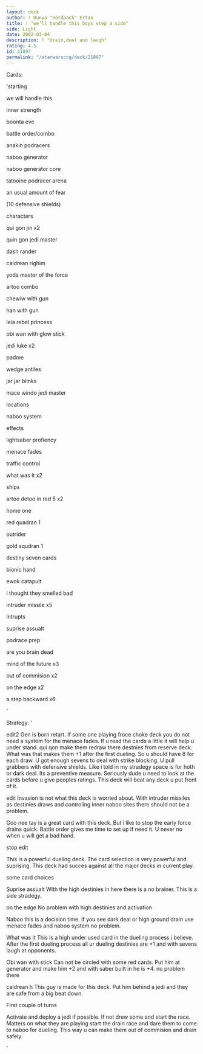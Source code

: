 ```yaml
---
layout: deck
author: ! Dunya "Hardpack" Ertan
title: ! "we’ll handle this boys step a side"
side: Light
date: 2002-03-04
description: ! "drain,duel and laugh"
rating: 4.5
id: 21897
permalink: "/starwarsccg/deck/21897"
---
```

Cards: 

'starting


we will handle this

inner strength

boonta eve

battle order/combo

anakin podracers

naboo generator

naboo generator core

tatooine podracer arena

an usual amount of fear

(10 defensive shields)


characters

qui gon jin x2

quin gon jedi master

dash rander

caldrean righim

yoda master of the force

artoo combo

chewiw with gun

han with gun

leia rebel princess

obi wan with glow stick 

jedi luke x2

padme

wedge antiles

jar jar blinks

mace windo jedi master


locations

naboo system


effects

lightsaber profiency 

menace fades

traffic control

what was it x2


ships

artoo detoo in red 5 x2

home one

red quadran 1

outrider

gold squdran 1


destiny seven cards

bionic hand 

ewok catapult

i thought they smelled bad

intruder missile x5


intrupts

suprise assualt

podrace prep

are you brain dead

mind of the future x3

out of commision x2

on the edge x2

a step backward x6




'

Strategy: '

edit2 Gen is born retart. If some one playing froce choke deck you do not need a system for the menace fades. If u read the cards a little it will help u under stand. qui qon make them redraw there destnies from reserve deck. What was that makes them +1 after the first dueling. So u should have 8 for each draw. U got enough sevens to deal with strike blocking. U pull grabbers with defensive shields. Like i told in my stradegy space is for hoth or dark deal. Its a preventive measure. Seriously dude u need to look at the cards before u give peoples ratings. This deck will beat any deck u put front of it.


edit Invasion is not what this deck is worried about. With intruder missiles as destinies draws and controling inner naboo sites there should not be a problem. 


Goo nee tay is a great card with this deck. But i like to stop the early force drains quick. Battle order gives me time to set up if need it. U never no when u will get a bad hand. 

stop edit


This is a powerful dueling deck. The card selection is very powerful and suprising. This deck had succes against all the major decks in current play.


some card choices


Suprise assualt WIth the high destinies in here there is a no brainer. This is a side stradegy.


on the edge No problem with high destinies and activation


Naboo this is a decision time. If you see dark deal or high ground drain use menace fades and naboo system no problem.


What was it This is a high under used card in the dueling process i believe. After the first dueling process all ur dueling destinies are +1 and with sevens laugh at opponents.


Obi wan with stick Can not be circled with some red cards. Put him at generator and make him +2 and with saber built in he is +4. no problem there


caldrean h This guy is made for this deck. Put him behind a jedi and they are safe from a big beat down.

First couple of turns


Activate and deploy a jedi if possible. If not drew some and start the race. Matters on what they are playing start the drain race and dare them to come to naboo for dueling. This way u can make them out of commision and drain safely.




'
